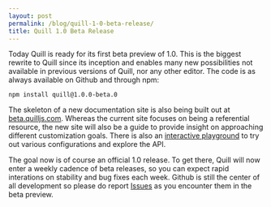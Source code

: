 ```yaml
---
layout: post
permalink: /blog/quill-1-0-beta-release/
title: Quill 1.0 Beta Release
---
```


Today Quill is ready for its first beta preview of 1.0. This is the biggest rewrite to Quill since its inception and enables many new possibilities not available in previous versions of Quill, nor any other editor. The code is as always available on Github and through npm:

```
npm install quill@1.0.0-beta.0
```

The skeleton of a new documentation site is also being built out at [beta.quilljs.com](https://beta.quilljs.com). Whereas the current site focuses on being a referential resource, the new site will also be a guide to provide insight on approaching different customization goals. There is also an [interactive playground](https://beta.quilljs.com/playground/) to try out various configurations and explore the API.

<!-- more -->

The goal now is of course an official 1.0 release. To get there, Quill will now enter a weekly cadence of beta releases, so you can expect rapid interations on stability and bug fixes each week. Github is still the center of all development so please do report [Issues](https://github.com/quilljs/quill/issues) as you encounter them in the beta preview.
